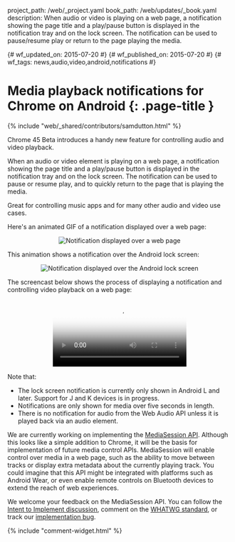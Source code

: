 project_path: /web/_project.yaml
book_path: /web/updates/_book.yaml
description: When audio or video is playing on a web page, a notification showing the page title and a play/pause button is displayed in the notification tray and on the lock screen. The notification can be used to pause/resume play or return to the page playing the media.

{# wf_updated_on: 2015-07-20 #}
{# wf_published_on: 2015-07-20 #}
{# wf_tags: news,audio,video,android,notifications #}

# Media playback notifications for Chrome on Android {: .page-title }

{% include "web/_shared/contributors/samdutton.html" %}



Chrome 45 Beta introduces a handy new feature for controlling audio and video playback.

When an audio or video element is playing on a web page, a notification showing the page title and a play/pause button is displayed in the notification tray and on the lock screen. The notification can be used to pause or resume play, and to quickly return to the page that is playing the media.

Great for controlling music apps and for many other audio and video use cases.

Here's an animated GIF of a notification displayed over a web page:

<p style="text-align: center;">
  <img src="/web/updates/images/2015-07-21-media-notifications/notification-over-web-page.gif" alt="Notification displayed over a web page">
</p>

This animation shows a notification over the Android lock screen:

<p style="text-align: center;">
  <img src="/web/updates/images/2015-07-21-media-notifications/notification-over-lock-screen.gif" alt="Notification displayed over the Android lock screen">
</p>

The screencast below shows the process of displaying a notification and controlling video playback on a web page:

<p style="text-align: center;">
  <video controls poster="/web/updates/videos/2015-07-21-media-notifications/poster.jpg">
    <source src="/web/updates/videos/2015-07-21-media-notifications/media-notifications.webm" type="video/webm" />
    <source src="/web/updates/videos/2015-07-21-media-notifications/media-notifications.mp4" type="video/mp4" />
  </video>
</p>

Note that:

* The lock screen notification is currently only shown in Android L and later. Support for J and K devices is in progress.
* Notifications are only shown for media over five seconds in length.
* There is no notification for audio from the Web Audio API unless it is played back via an audio element.

We are currently working on implementing the <a href="https://groups.google.com/a/chromium.org/forum/#!topic/blink-dev/dLWDxYgxzQ8" title="MediaSession Intent to Implement">MediaSession API</a>. Although this looks like a simple addition to Chrome, it will be the basis for implementation of future media control APIs. MediaSession will enable control over media in a web page, such as the ability to move between tracks or display extra metadata about the currently playing track. You could imagine that this API might be integrated with platforms such as Android Wear, or even enable remote controls on Bluetooth devices to extend the reach of web experiences.

We welcome your feedback on the MediaSession API. You can follow the <a href="https://groups.google.com/a/chromium.org/forum/#!topic/blink-dev/dLWDxYgxzQ8" title="Intent to Implement thread on Google Groups">Intent to Implement discussion</a>, comment on the <a href="https://mediasession.spec.whatwg.org/" title="WHATWG Media Session spec">WHATWG standard</a>, or track our <a href="https://crbug.com/497735" title="Implementation bug on crbug.com">implementation bug</a>.






{% include "comment-widget.html" %}
